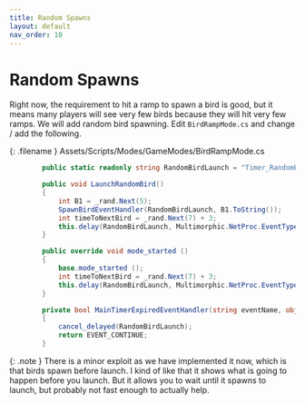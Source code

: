 ```yaml
---
title: Random Spawns
layout: default
nav_order: 10
---
```


# Random Spawns

Right now, the requirement to hit a ramp to spawn a bird is good, but it means many players will see very few birds because they will hit very few ramps. We will add random bird spawning. Edit `BirdRampMode.cs` and change / add the following.

{: .filename }
Assets/Scripts/Modes/GameModes/BirdRampMode.cs

```csharp
        public static readonly string RandomBirdLaunch = "Timer_RandomBirdLaunch";

        public void LaunchRandomBird()
        {
            int B1 = _rand.Next(5);
            SpawnBirdEventHandler(RandomBirdLaunch, B1.ToString());
            int timeToNextBird = _rand.Next(7) + 3;
            this.delay(RandomBirdLaunch, Multimorphic.NetProc.EventType.None, (double)(timeToNextBird), new Multimorphic.P3.VoidDelegateNoArgs (LaunchRandomBird));
        }

        public override void mode_started ()
        {
            base.mode_started ();
            int timeToNextBird = _rand.Next(7) + 3;
            this.delay(RandomBirdLaunch, Multimorphic.NetProc.EventType.None, (double)(timeToNextBird), new Multimorphic.P3.VoidDelegateNoArgs (LaunchRandomBird));
        }

        private bool MainTimerExpiredEventHandler(string eventName, object eventData)
        {
            cancel_delayed(RandomBirdLaunch);
            return EVENT_CONTINUE;
        }
```

{: .note }
There is a minor exploit as we have implemented it now, which is that birds spawn before launch. I kind of like that it shows what is going to happen before you launch. But it allows you to wait until it spawns to launch, but probably not fast enough to actually help.